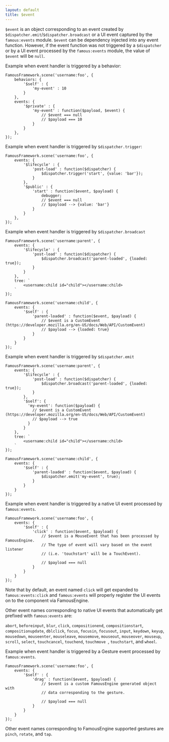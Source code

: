 ```yaml
---
layout: default
title: $event
---
```


`$event` is an object corresponding to an event created by `$dispatcher.emit`/`$dispatcher.broadcast` or a UI event captured by the `famous:events` module. `$event` can be dependency injected into any event function. However, if the event function was not triggered by a `$dispatcher` or by a UI event processed by the `famous:events` module, the value of `$event` will be `null`.

Example when event handler is triggered by a behavior: 

```
FamousFramework.scene('username:foo', {
    behaviors: {
        '$self' : {
            'my-event' : 10
        }
    },
    events: {
        '$private' : {
            'my-event' : function($payload, $event) {
                // $event === null
                // $payload === 10
            }
        }
    },
});
```

Example when event handler is triggered by `$dispatcher.trigger`:

```
FamousFramework.scene('username:foo', {
    events: {
        '$lifecycle' : {
            'post-load' : function($dispatcher) {
                $dispatcher.trigger('start', {value: 'bar'});
            }
        },
        '$public' : {
            'start' : function($event, $payload) {
                debugger;
                // $event === null
                // $payload --> {value: 'bar'}
            }
        }
    },
});
```

Example when event handler is triggered by `$dispatcher.broadcast`

```
FamousFramework.scene('username:parent', {
    events: {
        '$lifecycle' : {
            'post-load' : function($dispatcher) {
                $dispatcher.broadcast('parent-loaded', {loaded: true});
            }
        }
    },
    tree: `
        <username:child id="child"></username:child>
    `
});

FamousFramework.scene('username:child', {
    events: {
        '$self' : {
            'parent-loaded' : function($event, $payload) {
                // $event is a CustomEvent (https://developer.mozilla.org/en-US/docs/Web/API/CustomEvent)
                // $payload --> {loaded: true}
            }
        }
    }
});
```

Example when event handler is triggered by `$dispatcher.emit`

```
FamousFramework.scene('username:parent', {
    events: {
        '$lifecycle' : {
            'post-load' : function($dispatcher) {
                $dispatcher.broadcast('parent-loaded', {loaded: true});
            }
        },
        '$self': {
          'my-event': function($payload) {
            // $event is a CustomEvent (https://developer.mozilla.org/en-US/docs/Web/API/CustomEvent)
            // $payload --> true
          }
        }
    },
    tree: `
        <username:child id="child"></username:child>
    `
});

FamousFramework.scene('username:child', {
    events: {
        '$self' : {
            'parent-loaded' : function($event, $payload) {
                $dispatcher.emit('my-event', true);
            }
        }
    }
});
```

Example when event handler is triggered by a native UI event processed by `famous:events`.

```
FamousFramework.scene('username:foo', {
    events: {
        '$self' : {
            'click' : function($event, $payload) {
                // $event is a MouseEvent that has been processed by FamousEngine.
                // The type of event will vary based on the event listener
                // (i.e. 'touchstart' will be a TouchEvent).

                // $payload === null
            }
        }
    }
});
```
Note that by default, an event named `click` will get expanded to `famous:events:click` and `famous:events` will properly register the UI events on to the component via FamousEngine.

Other event names corresponding to native UI events that automatically get prefixed with `famous:events` are:

`abort`, `beforeinput`, `blur`, `click`, `compositionend`, `compositionstart`, `compositionupdate`, `dblclick`, `focus`, `focusin`, `focusout`, `input`, `keydown`, `keyup`, `mousedown`, `mouseenter`, `mouseleave`, `mousemove`, `mouseout`, `mouseover`, `mouseup`, `scroll`, `select`, `touchcancel`, `touchend`, `touchmove `, `touchstart`, and `wheel`.

Example when event handler is triggered by a Gesture event processed by `famous:events`.

```
FamousFramework.scene('username:foo', {
    events: {
        '$self' : {
            'drag' : function($event, $payload) {
                // $event is a custom FamousEngine generated object with 
                // data corresponding to the gesture.

                // $payload === null
            }
        }
    }
});

```
Other event names corresponding to FamousEngine supported gestures are `pinch`, `rotate`, and `tap`.
